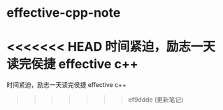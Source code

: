 # effective-cpp-note

<<<<<<< HEAD
时间紧迫，励志一天读完侯捷 effective c++ 
=======
时间紧迫，励志一天读完侯捷 effective c++ 
>>>>>>> ef9ddde (更新笔记)
